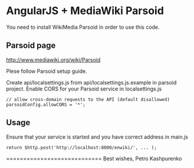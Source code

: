 AngularJS + MediaWiki Parsoid
============================

You need to install WikiMedia Parsoid in order to use this code.

## Parsoid page

http://www.mediawiki.org/wiki/Parsoid

Plese follow Parsoid setup guide.

Create api/localsettings.js from api/localsettings.js.example in parsoid project.
Enable CORS for your Parsoid service in localsettings.js

    // allow cross-domain requests to the API (default disallowed)
    parsoidConfig.allowCORS = '*';
    
## Usage

Ensure that your service is started and you have correct address in main.js 

    return $http.post('http://localhost:8000/enwiki/', ... );
    
    
============================
Best wishes, Petro Kashpurenko
